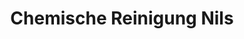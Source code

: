 ---
title: "Chemische Reinigung Nils"
url: /duesseldorf/chemische-reinigung-nils/
shop: Wäscherei
---